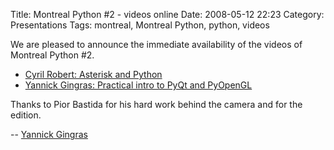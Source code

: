 Title: Montreal Python #2 - videos online
Date: 2008-05-12 22:23
Category: Presentations
Tags: montreal, Montreal Python, python, videos

We are pleased to announce the immediate availability of the videos of
Montreal Python \#2.

-   [Cyril Robert: Asterisk and Python][]
-   [Yannick Gingras: Practical intro to PyQt and PyOpenGL][]

Thanks to Pior Bastida for his hard work behind the camera and for the
edition.

-- [Yannick Gingras][]

</p>

  [Cyril Robert: Asterisk and Python]: http://video.google.com/videoplay?docid=-2134430227299882771
  [Yannick Gingras: Practical intro to PyQt and PyOpenGL]: http://video.google.com/videoplay?docid=1831337244910918313
  [Yannick Gingras]: http://ygingras.net
